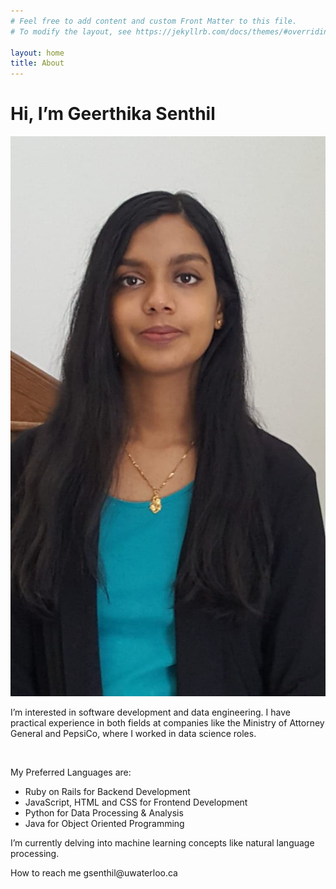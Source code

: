 ```yaml
---
# Feel free to add content and custom Front Matter to this file.
# To modify the layout, see https://jekyllrb.com/docs/themes/#overriding-theme-defaults

layout: home
title: About
---
```



<h1>Hi, I’m Geerthika Senthil</h1>
<div><img src="img\Profile_pic.jpg">  </div>
<p>I’m interested in software development and data engineering. 
I have practical experience in both fields at companies like the Ministry of Attorney General and PepsiCo, where I worked in data science roles. </p>
<br>
<p>My Preferred Languages are:</p>
<ul>
    <li>Ruby on Rails for Backend Development</li>
    <li>JavaScript, HTML and CSS for Frontend Development</li>
    <li>Python for Data Processing & Analysis</li>
    <li>Java for Object Oriented Programming</li>
</ul>
<p>I’m currently delving into machine learning concepts like natural language processing.</p>

<p>How to reach me gsenthil@uwaterloo.ca</p>
